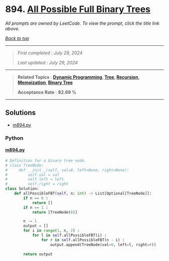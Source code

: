 # 894. [All Possible Full Binary Trees](<https://leetcode.com/problems/all-possible-full-binary-trees>)

*All prompts are owned by LeetCode. To view the prompt, click the title link above.*

*[Back to top](<../README.md>)*

------

> *First completed : July 29, 2024*
>
> *Last updated : July 29, 2024*

------

> **Related Topics** : **[Dynamic Programming](<by_topic/Dynamic Programming.md>), [Tree](<by_topic/Tree.md>), [Recursion](<by_topic/Recursion.md>), [Memoization](<by_topic/Memoization.md>), [Binary Tree](<by_topic/Binary Tree.md>)**
>
> **Acceptance Rate** : **82.69 %**

------

## Solutions

- [m894.py](<../my-submissions/m894.py>)
### Python
#### [m894.py](<../my-submissions/m894.py>)
```Python
# Definition for a binary tree node.
# class TreeNode:
#     def __init__(self, val=0, left=None, right=None):
#         self.val = val
#         self.left = left
#         self.right = right
class Solution:
    def allPossibleFBT(self, n: int) -> List[Optional[TreeNode]]:
        if n == 0 :
            return []
        if n == 1 :
            return [TreeNode(0)]

        n -= 1
        output = []
        for i in range(1, n, 2) :
            for l in self.allPossibleFBT(i) :
                for r in self.allPossibleFBT(n - i) :
                    output.append(TreeNode(val=0, left=l, right=r))
        
        return output
```

